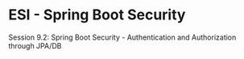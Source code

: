 # ESI - Spring Boot Security
Session 9.2: Spring Boot Security -  Authentication and Authorization through JPA/DB
